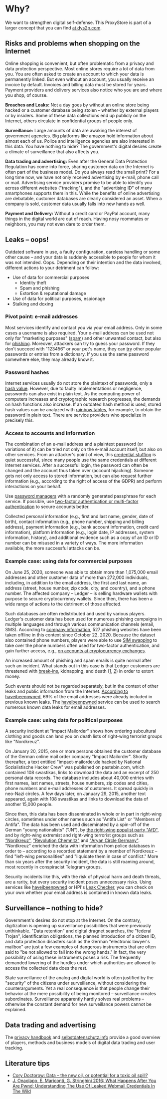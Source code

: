 # Why?

We want to strengthen digital self-defense. This ProxyStore is part of a larger concept that you can find [at dys2p.com](https://dys2p.com/konzept.html).

## Risks and problems when shopping on the Internet

Online shopping is convenient, but often problematic from a privacy and data protection perspective. Most online stores require a lot of data from you. You are often asked to create an account to which your data is permanently linked. But even without an account, you usually receive an invoice by default. Invoices and billing data must be stored for years. Payment providers and delivery services also notice who you are and where you shop, of course.

**Breaches and Leaks:** Not a day goes by without an online store being hacked or a customer database being stolen – whether by external players or by insiders. Some of these data collections end up publicly on the Internet, others circulate in confidential groups of people only.

**Surveillance:** Large amounts of data are awaking the interest of government agencies. Big platforms like amazon hold information about almost each of us. Police and intelligence agencies are also interested in this data. You have nothing to hide? The government's digital desires create a climate of surveillance that also affects you.

**Data trading and advertising:** Even after the General Data Protection Regulation has come into force, sharing customer data on the Internet is often part of the business model. Do you always read the small print? For a long time now, we have not only received advertising by e-mail, phone call or mail. Advertising service providers promise to be able to identify you across different websites ("tracking"), and the "advertising ID" of many smartphones supports them in this. While the benefits of online advertising are debatable, customer databases are clearly considered an asset. When a company is sold, customer data usually falls into new hands as well.

**Payment and Delivery:** Without a credit card or PayPal account, many things in the digital world are out of reach. Having nosy roommates or neighbors, you may not even dare to order them.

## Leaks – oops!

Outdated software in use, a faulty configuration, careless handling or some other cause – and your data is suddenly accessible to people for whom it was not intended. Oops. Depending on their intention and the data involved, different actions to your detriment can follow:

* Use of data for commercial purposes
  * Identity theft
  * Spam and phishing
  * Extortion & reputational damage
* Use of data for political purposes, espionage
* Stalking and doxing

### Pivot point: e-mail addresses

Most services identify and contact you via your email address. Only in some cases a username is also required. Your e-mail address can be used not only for "marketing purposes" ([spam](https://en.wikipedia.org/wiki/Email_spam)) and other unwanted contact, but also for [phishing](https://en.wikipedia.org/wiki/Phishing). Moreover, attackers can try to guess your password. If they don't succeed with "123456" or your pet's name, they can [try](https://en.wikipedia.org/wiki/Brute-force_attack) other popular passwords or entries from a dictionary. If you use the same password somewhere else, they may already know it.

### Password hashes

Internet services usually do not store the plaintext of passwords, only a [hash value](https://en.wikipedia.org/wiki/Hash_function). However, due to faulty implementations or negligence, passwords can also exist in plain text. As the computing power of computers increases and cryptographic research progresses, the demands on hash functions also increase. If an outdated hash method is used, stored hash values can be analyzed with [rainbow tables](https://en.wikipedia.org/wiki/Rainbow_table), for example, to obtain the password in plain text. There are service providers who specialize in precisely this.

### Access to accounts and information

The combination of an e-mail address and a plaintext password (or variations of it) can be tried not only on the e-mail account itself, but also on other services. From an attacker's point of view, this [credential stuffing](https://en.wikipedia.org/wiki/Credential_stuffing) is quiet successful, since many people use the same credentials at different Internet services. After a successful login, the password can often be changed and the account thus taken over (account hijacking). Someone gets not only access to stored information, but can also request further information (e.g., according to the right of access of the GDPR) and perform interactions on your behalf.

Use [password managers](https://www.privacytools.io/software/passwords/) with a randomly generated passphrase for each service. If possible, use [two-factor authentication or multi-factor authentication](https://en.wikipedia.org/wiki/Multi-factor_authentication) to secure accounts better.

Collected personal information (e.g., first and last name, gender, date of birth), contact information (e.g., phone number, shipping and billing address), payment information (e.g., bank account information, credit card information), platform information (e.g., login date, IP addresses, system information, history), and additional evidence such as a copy of an ID or ID number can be misused in a variety of ways. The more information available, the more successful attacks can be.

### Example case: using data for commercial purposes

On June 25, 2020, someone was able to obtain more than 1,075,000 email addresses and other customer data of more than 272,000 individuals, including, in addition to the email address, the first and last name, an address (street, house number, zip code, city, and country), and a phone number. The affected company – Ledger – is selling hardware wallets with purpose to secure cryptocurrency wallets. Since then, there has been a wide range of actions to the detriment of those affected.

Such databases are often redistributed and used by various players. Ledger's customer data has been used for numerous phishing campaigns in multiple languages and through various communication channels (email, SMS). According to [company information](https://www.ledger.com/phishing-campaigns-status#phishing-campaigns), 527 phishing websites have been taken offline in this context since October 22, 2020. Because the dataset also contained phone numbers, players were able to use [SIM swapping](https://en.wikipedia.org/wiki/SIM_swap_scam) to take over the phone numbers often used for two-factor authentication, and gain further access, e.g., [on accounts at cryptocurrency exchanges](https://web.archive.org/web/20210126113423/www.coindesk.com/ledger-leak-sim-swap-home-invasion-threats).

An increased amount of phishing and spam emails is quite normal after such an incident. What stands out in this case is that Ledger customers are threatened with [break-ins](https://web.archive.org/web/20210126114520/https://www.reddit.com/r/ledgerwallet/comments/kh8q82/fantastic/), kidnapping, and death ([1](https://web.archive.org/web/20210126114848/https://www.reddit.com/r/ledgerwalletleak/comments/ki1nsz/received_phone_call_threatening_kidnapping_and/), [2](https://web.archive.org/web/20210126115052/https://www.reddit.com/r/CryptoCurrency/comments/kx9sy0/my_dad_just_received_a_death_threat_on_his/)) in order to extort money.

Such events should not be regarded separately, but in the context of other leaks and public information from the Internet. [According to haveibeenpwned](https://web.archive.org/web/20201220212750/https://twitter.com/haveibeenpwned/status/1340770769106731008), 69% of the email addresses were already included in previous known leaks. The [haveibeenpwned](https://haveibeenpwned.com) service can be used to search numerous known data leaks for email addresses.

### Example case: using data for political purposes

A security incident at "Impact Mailorder" shows how ordering subcultural clothing and goods can land you on death lists of right-wing terrorist groups like "Nordkreuz".

On January 20, 2015, one or more persons obtained the customer database of the German online mail order company "Impact Mailorder". Shortly thereafter, a text entitled "impact-mailorder.de hacked by National Sozialistische Hacker Crew" was published on pastebin.com, which contained 108 swastikas, links to download the data and an excerpt of 250 personal data records. The database includes about 40,000 entries with first names, last names, streets, house numbers, zip codes and cities, phone numbers and e-mail addresses of customers. It spread quickly in neo-Nazi circles. A few days later, on January 29, 2015, another text appeared, again with 108 swastikas and links to download the data of another 15,000 people.

Since then, this data has been disseminated in whole or in part in right-wing circles, sometimes under other names such as "Antifa List" or "Members of Antifa". The data has been used and disseminated by a spin-off of the German "young nationalists" ("JN"), by [the right-wing populist party "AfD"](https://web.archive.org/web/20201109025731/https://www.hz.de/meinort/heidenheim/merz-verbreitete-geklaute-adressen-31284866.html), and by right-wing extremist and right-wing terrorist groups such as ["Nordkreuz"](https://de.wikipedia.org/wiki/Nordkreuz), ["Revolution Chemnitz"](https://web.archive.org/web/20190711223234/https://www.tagesspiegel.de/politik/rechter-terror-revolution-chemnitz-hatte-zugriff-auf-24-300-daten-von-linken-und-punks/24578260.html) and ["Aryan Circle Germany"](https://de.wikipedia.org/wiki/Aryan_Circle_Germany). "Nordkreuz" enriched the data with information from police databases in order to – according to a recorded statement by a member of Nordkreuz – find "left-wing personalities" and "liquidate them in case of conflict." More than six years after the security incident, the data is still roaming around, most recently in conspiracist Telegram groups.

Security incidents like this, with the risk of physical harm and death threats, are a rarity, but every security incident poses unnecessary risks. Using services like [haveibeenpwned](https://haveibeenpwned.com) or HPI's [Leak Checker](https://sec.hpi.de/ilc/search?lang=de), you can check on your own whether your email address is contained in known data leaks.

## Surveillance – nothing to hide?

Government's desires do not stop at the Internet. On the contrary, digitization is opening up surveillance possibilities that were previously unthinkable. "Data retention" and digital dragnet searches, the "federal Trojan", identification obligations, the planned introduction of a citizen ID, and data protection disasters such as the German "electronic lawyer's mailbox" are just a few examples of dangerous instruments that are often said to "be not allowed to fall into the wrong hands." In fact, the very possibility of using these instruments poses a risk. The frequently demanded lowering of the hurdles under which authorities are allowed to access the collected data does the rest.

State surveillance of the analog and digital world is often justified by the "security" of the citizens under surveillance, without considering the counterarguments. Yet a real consequence is that people change their behavior at the mere possibility of being monitored – surveillance creates subordinates. Surveillance apparently hardly solves real problems – otherwise the constant demand for new surveillance powers cannot be explained.

## Data trading and advertising

The [privacy handbook](https://privacy-handbuch.de/handbuch_11.htm) and [selbstdatenschutz.info](https://web.archive.org/web/20210618051140/https://www.selbstdatenschutz.info/datenkraken/) provide a good overview of players, methods and business models of digital data trading and user tracking.

## Literature tips

* [Cory Doctorow: Data – the new oil, or potential for a toxic oil spill?](https://www.kaspersky.com/blog/secure-futures-magazine/data-new-toxic-waste/34184/)
* [J. Onaolapo, E. Mariconti, G. Stringhini 2016: What Happens After You Are Pwnd: Understanding The Use Of Leaked Webmail Credentials In The Wild](https://www.researchgate.net/publication/310116406_What_Happens_After_You_Are_Pwnd_Understanding_The_Use_Of_Leaked_Webmail_Credentials_In_The_Wild)
